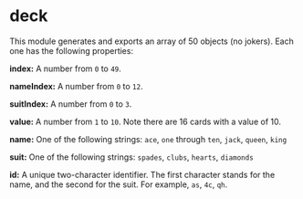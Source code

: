 # deck

This module generates and exports an array of 50 objects (no jokers). Each one has the following properties:

**index:** A number from `0` to `49`.

**nameIndex:** A number from `0` to `12`.

**suitIndex:** A number from `0` to `3`.

**value:** A number from `1` to `10`. Note there are 16 cards with a value of 10.

**name:** One of the following strings: `ace`, `one` through `ten`, `jack`, `queen`, `king`

**suit:** One of the following strings: `spades`, `clubs`, `hearts`, `diamonds`

**id:** A unique two-character identifier. The first character stands for the name, and the second for the suit. For example, `as`, `4c`, `qh`.
